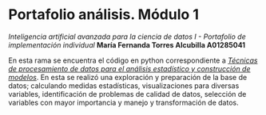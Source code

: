 # Portafolio análisis. Módulo 1
*Inteligencia artificial avanzada para la ciencia de datos I - Portafolio de implementación individual*
**María Fernanda Torres Alcubilla A01285041**


En esta rama se encuentra el código en python correspondiente a [*Técnicas de procesamiento de datos para el análisis estadístico y construcción de modelos*](Técnicas_de_procesamiento_A01285041.ipynb). En esta se realizó una exploración y preparación de la base de datos; calculando medidas estadísticas, visualizaciones para diversas variables, identificación de problemas de calidad de datos, selección de variables con mayor importancia y manejo y transformación de datos. 
